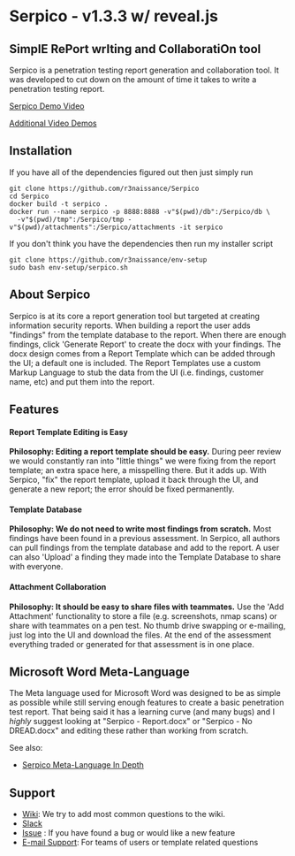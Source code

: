 # Serpico - v1.3.3 w/ reveal.js

## SimplE RePort wrIting and CollaboratiOn tool
Serpico is a penetration testing report generation and collaboration tool. It was developed to cut down on the amount of time it takes to write a penetration testing report.

[Serpico Demo Video](https://www.youtube.com/watch?v=Sj7DkaQyx5o)

[Additional Video Demos](https://github.com/SerpicoProject/Serpico/wiki#online-demo)

## Installation

If you have all of the dependencies figured out then just simply run

```
git clone https://github.com/r3naissance/Serpico
cd Serpico
docker build -t serpico .
docker run --name serpico -p 8888:8888 -v"$(pwd)/db":/Serpico/db \
  -v"$(pwd)/tmp":/Serpico/tmp -v"$(pwd)/attachments":/Serpico/attachments -it serpico
```

If you don't think you have the dependencies then run my installer script

```
git clone https://github.com/r3naissance/env-setup
sudo bash env-setup/serpico.sh
```

## About Serpico
Serpico is at its core a report generation tool but targeted at creating information security reports. When building a report the user adds "findings" from the template database to the report. When there are enough findings, click 'Generate Report' to create the docx with your findings. The docx design comes from a Report Template which can be added through the UI; a default one is included. The Report Templates use a custom Markup Language to stub the data from the UI (i.e. findings, customer name, etc) and put them into the report.

## Features
#### Report Template Editing is Easy
**Philosophy: Editing a report template should be easy.**
During peer review we would constantly ran into "little things" we were fixing from the report template; an extra space here, a misspelling there. But it adds up. With Serpico, "fix" the report template, upload it back through the UI, and generate a new report; the error should be fixed permanently.

#### Template Database
**Philosophy: We do not need to write most findings from scratch.**
Most findings have been found in a previous assessment. In Serpico, all authors can pull findings from the template database and add to the report. A user can also 'Upload' a finding they made into the Template Database to share with everyone.

#### Attachment Collaboration
**Philosophy: It should be easy to share files with teammates.**
Use the 'Add Attachment' functionality to store a file (e.g. screenshots, nmap scans) or share with teammates on a pen test. No thumb drive swapping or e-mailing, just log into the UI and download the files. At the end of the assessment everything traded or generated for that assessment is in one place.


## Microsoft Word Meta-Language
The Meta language used for Microsoft Word was designed to be as simple as possible while still serving enough features to create a basic penetration test report.  That being said it has a learning curve (and many bugs) and I _highly_ suggest looking at "Serpico - Report.docx" or "Serpico - No DREAD.docx" and editing these rather than working from scratch.

See also:

* [Serpico Meta-Language In Depth](https://github.com/SerpicoProject/Serpico/wiki/Serpico-Meta-Language-In-Depth)


## Support
* [Wiki](https://github.com/MooseDojo/Serpico/wiki): We try to add most common questions to the wiki.
* [Slack](https://serpicoproject.slack.com)
* [Issue](https://github.com/SerpicoProject/Serpico/issues/new) : If you have found a bug or would like a new feature
* [E-mail Support](https://www.serpicoproject.com/support/): For teams of users or template related questions

